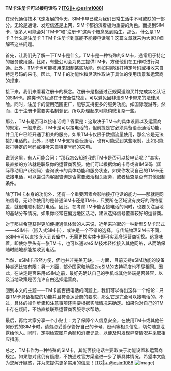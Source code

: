**TM卡注册卡可以接电话吗？[[TG💪+ @esim1088](https://t.me/s/esim1088)]**

在现代通信技术飞速发展的今天，SIM卡早已成为我们日常生活中不可或缺的一部分。无论是通话、发短信还是上网，SIM卡都扮演着极为重要的角色。而提到SIM卡，很多人可能会对“TM卡”和“注册卡”这两个概念感到陌生。那么，什么是TM卡？什么是注册卡？TM卡注册卡到底能不能接电话呢？这篇文章就来为大家详细解答这些问题。

首先，让我们先了解一下TM卡是什么。TM卡是一种特殊的SIM卡，通常用于特定的服务或用途。比如，有些公司会为员工提供TM卡，方便他们在工作时进行沟通。此外，TM卡也可能被用来限制某些功能，例如只能拨打特定号码或接收来自特定号码的来电。因此，TM卡的功能性和灵活性取决于具体的使用场景和运营商的规定。

接下来，我们来看看注册卡的概念。注册卡是指通过正规渠道购买并完成实名认证的SIM卡。这类卡的优点在于安全性较高，可以避免因非法SIM卡带来的法律风险。同时，注册卡的使用范围更广，能够支持更多的服务功能，如国际漫游等。然而，由于注册卡需要实名制登记，所以办理起来可能稍微复杂一些。

那么，TM卡是否可以接电话呢？答案是：这取决于TM卡的具体设置以及运营商的规定。一般来说，TM卡是可以接电话的，但前提是它必须具备语音通话功能，并且用户已经开通了相关的服务。如果TM卡仅限于数据流量使用，那么它是无法接打电话的。此外，即使TM卡支持语音通话，也有可能受到某些限制，比如只能拨打特定的号码或接听来自特定号码的来电。

说到这里，有人可能会问：“那我怎么知道我的TM卡是否可以接电话呢？”其实，最直接的方法就是联系你的运营商客服。他们可以根据你的卡号或者IMSI码（国际移动用户识别码）查询该卡的具体功能和服务状态。如果你发现自己的TM卡无法接电话，可以尝试向客服咨询是否需要激活相关服务，或者检查是否有其他限制条件。

除了TM卡本身的功能外，还有一个重要因素会影响接打电话的能力——那就是网络信号。无论你使用的是普通SIM卡还是TM卡，只要所在区域没有良好的网络覆盖，就很难顺利接打电话。因此，在考虑TM卡能否接电话的同时，也要关注当地的基站分布情况。如果你经常在偏远地区活动，建议选择信号覆盖较好的运营商。

对于那些希望获得更加便捷通信体验的人来说，近年来兴起的一种新型SIM卡形式——eSIM卡（嵌入式SIM卡），或许是一个不错的选择。与传统物理SIM卡不同，eSIM卡可以直接嵌入到设备中，无需更换实体卡即可实现多运营商切换。这意味着，即使你手头有一张TM卡，也可以通过eSIM技术轻松接入其他网络，从而确保随时随地都能接收到电话。

当然，eSIM卡虽然方便，但也并非完美无缺。一方面，目前支持eSIM功能的设备种类还比较有限；另一方面，部分国家和地区对eSIM的支持程度也不尽相同。因此，在决定是否采用eSIM之前，最好先确认自己的手机或其他终端是否兼容，以及当地政策是否允许自由选择运营商。

回到本文的主题——TM卡能否接电话的问题上，我们可以得出这样一个结论：只要TM卡具备相应的功能并且符合运营商的要求，那么它是完全可以接电话的。不过，具体的操作步骤和注意事项还需要根据实际情况来确定。如果你对自己的TM卡存在疑问，不妨直接联系运营商客服寻求帮助。

最后，再给大家分享一个小贴士：为了保障个人信息安全，在使用TM卡或其他任何形式的SIM卡时，请务必妥善保管好自己的卡号、密码等相关信息，切勿随意泄露给他人。同时，定期检查账户余额和消费记录，以便及时发现异常情况并采取相应措施。

总之，TM卡作为一种特殊的SIM卡，其能否接电话主要取决于功能设置和运营商规定。如果您对此仍有疑虑，不妨通过官方渠道进一步了解具体情况。希望本文能为您解开疑惑，并为您提供更多实用的信息！[[TG💪+ @esim1088](https://t.me/s/esim1088) ![Image](https://i.postimg.cc/4NQfJmqS/Snipaste-2025-05-13-00-14-12.png)]